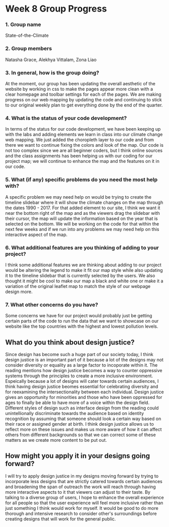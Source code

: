 # Week 8 Group Progress

### 1. Group name
State-of-the-Climate
### 2. Group members
Natasha Grace, Alekhya Vittalam, Zona Liao
### 3. In general, how is the group doing?
At the moment, our group has been updating the overall aesthetic of the website by working in css to make the pages appear more clean with a clear homepage and toolbar settings for each of the pages. We are making progress on our web mapping by updating the code and continuing to stick to our original weekly plan to get everything done by the end of the quarter.
### 4. What is the status of your code development?
In terms of the status for our code development, we have been keeping up with the labs and adding elements we learn in class into our climate change web mapping. We just added the choropleth layer to our code and from there we want to continue fixing the colors and look of the map. Our code is not too complex since we are all beginner coders, but I think online sources and the class assignments has been helping us with our coding for our project map; we will continue to enhance the map and the features on it in our code.
### 5. What (if any) specific problems do you need the most help with?
A specific problem we may need help on would be trying to create the timeline slidebar where it will show the climate changes on the map through the dates 1990 - 2017. For that added element to our site, I think we want it near the bottom right of the map and as the viewers drag the slidebar with their cursor, the map will update the information based on the year that is selected on the bottom. We will be working on the code for that within the next few weeks and if we run into any problems we may need help on this interactive aspect of the map.
### 6. What additional features are you thinking of adding to your project?
I think some additional features we are thinking about adding to our project would be altering the legend to make it fit our map style while also updating it to the timeline slidebar that is currently selected by the users. We also thought it might be cool to make our map a black and white one or make it a variation of the original leaflet map to match the style of our webpage design more.
### 7. What other concerns do you have?
Some concerns we have for our project would probably just be getting certain parts of the code to run the data that we want to showcase on our website like the top countries with the highest and lowest pollution levels.


## What do you think about design justice? 
Since design has become such a huge part of our society today, I think design justice is an important part of it because a lot of the designs may not consider diversity or equality as a large factor to incoporate within it. The reading mentions how design justice becomes a way to counter oppressive systems through the principles to create a more inclusive environment. Espeically because a lot of designs will cater towards certain audiences, I think having design justice beomes essential for celebrating diversity and for reexamining the intersectionality between each individual. Design justice gives an opportunity for minorities and those who have been oppressed for ages to finally be able to have more of a voice within the design field. Different styles of design such as interface design from the reading could unintellionally discriminate towards the audience based on identity recognition by assuming that someone should look a certain way based on their race or assigned gender at birth. I think design justice allows us to reflect more on these issues and makes us more aware of how it can affect others from different backgrounds so that we can correct some of these matters as we create more content to be put out.

## How might you apply it in your designs going forward?
I will try to apply design justice in my designs moving forward by trying to incorporate less designs that are strictly catered towards certain audiences and broadening the span of outreach the work will reach through having more interactive aspects to it that viewers can adjust to their taste. By talking to a diverse group of users, I hope to enhance the overall experience for all people so that the user experience will feel more inclusive rather than just something I think would work for myself. It would be good to do more thorough and intensive research to consider other's surroundings before creating designs that will work for the general public.



